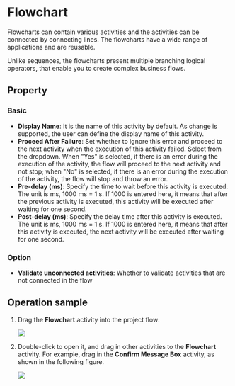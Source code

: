 # Flowchart

Flowcharts can contain various activities and the activities can be connected by connecting lines. The flowcharts have a wide range of applications and are reusable.

Unlike sequences, the flowcharts present multiple branching logical operators, that enable you to create complex business flows.

## Property

### Basic

- **Display Name**: It is the name of this activity by default. As change is supported, the user can define the display name of this activity.
- **Proceed After Failure**: Set whether to ignore this error and proceed to the next activity when the execution of this activity failed. Select from the dropdown. When "Yes" is selected, if there is an error during the execution of the activity, the flow will proceed to the next activity and not stop; when "No" is selected, if there is an error during the execution of the activity, the flow will stop and throw an error.
- **Pre-delay (ms)**: Specify the time to wait before this activity is executed. The unit is ms, 1000 ms = 1 s. If 1000 is entered here, it means that after the previous activity is executed, this activity will be executed after waiting for one second.
- **Post-delay (ms)**: Specify the delay time after this activity is executed. The unit is ms, 1000 ms = 1 s. If 1000 is entered here, it means that after this activity is executed, the next activity will be executed after waiting for one second.

### Option

- **Validate unconnected activities**: Whether to validate activities that are not connected in the flow

## Operation sample

1. Drag the **Flowchart** activity into the project flow:

    ![](https://docimages.blob.core.chinacloudapi.cn/images/EnglishDocumentImage/flowchart20210506.png)

2. Double-click to open it, and drag in other activities to the **Flowchart** activity. For example, drag in the **Confirm Message Box** activity, as shown in the following figure.

    ![](https://docimages.blob.core.chinacloudapi.cn/images/EnglishDocumentImage/flowchartconfirm20210506.png)